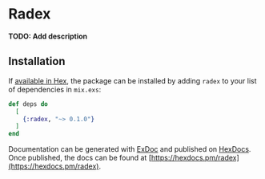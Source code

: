 # Radex

**TODO: Add description**

## Installation

If [available in Hex](https://hex.pm/docs/publish), the package can be installed
by adding `radex` to your list of dependencies in `mix.exs`:

```elixir
def deps do
  [
    {:radex, "~> 0.1.0"}
  ]
end
```

Documentation can be generated with [ExDoc](https://github.com/elixir-lang/ex_doc)
and published on [HexDocs](https://hexdocs.pm). Once published, the docs can
be found at [https://hexdocs.pm/radex](https://hexdocs.pm/radex).

